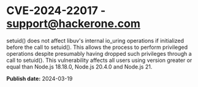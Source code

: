 # CVE-2024-22017 - support@hackerone.com

setuid() does not affect libuv's internal io_uring operations if initialized before the call to setuid().
This allows the process to perform privileged operations despite presumably having dropped such privileges through a call to setuid().
This vulnerability affects all users using version greater or equal than Node.js 18.18.0, Node.js 20.4.0 and Node.js 21.

**Publish date:** 2024-03-19
